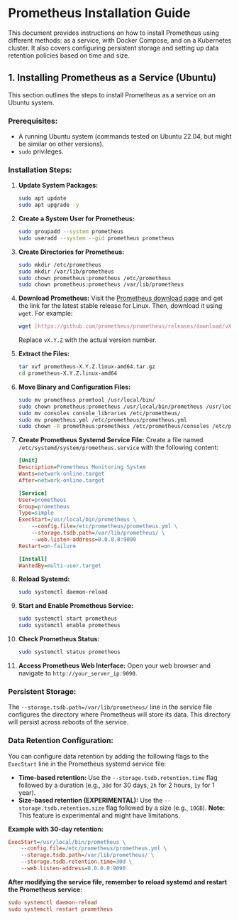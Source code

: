 # Prometheus Installation Guide

This document provides instructions on how to install Prometheus using different methods: as a service, with Docker Compose, and on a Kubernetes cluster. It also covers configuring persistent storage and setting up data retention policies based on time and size.

## 1. Installing Prometheus as a Service (Ubuntu)

This section outlines the steps to install Prometheus as a service on an Ubuntu system.

### Prerequisites:

* A running Ubuntu system (commands tested on Ubuntu 22.04, but might be similar on other versions).
* `sudo` privileges.

### Installation Steps:

1.  **Update System Packages:**
    ```bash
    sudo apt update
    sudo apt upgrade -y
    ```

2.  **Create a System User for Prometheus:**
    ```bash
    sudo groupadd --system prometheus
    sudo useradd --system --gid prometheus prometheus
    ```

3.  **Create Directories for Prometheus:**
    ```bash
    sudo mkdir /etc/prometheus
    sudo mkdir /var/lib/prometheus
    sudo chown prometheus:prometheus /etc/prometheus
    sudo chown prometheus:prometheus /var/lib/prometheus
    ```

4.  **Download Prometheus:**
    Visit the [Prometheus download page](https://prometheus.io/download/) and get the link for the latest stable release for Linux. Then, download it using `wget`. For example:
    ```bash
    wget [https://github.com/prometheus/prometheus/releases/download/vX.Y.Z/prometheus-X.Y.Z.linux-amd64.tar.gz](https://github.com/prometheus/prometheus/releases/download/vX.Y.Z/prometheus-X.Y.Z.linux-amd64.tar.gz)
    ```
    Replace `vX.Y.Z` with the actual version number.

5.  **Extract the Files:**
    ```bash
    tar xvf prometheus-X.Y.Z.linux-amd64.tar.gz
    cd prometheus-X.Y.Z.linux-amd64
    ```

6.  **Move Binary and Configuration Files:**
    ```bash
    sudo mv prometheus promtool /usr/local/bin/
    sudo chown prometheus:prometheus /usr/local/bin/prometheus /usr/local/bin/promtool
    sudo mv consoles console_libraries /etc/prometheus/
    sudo mv prometheus.yml /etc/prometheus/prometheus.yml
    sudo chown -R prometheus:prometheus /etc/prometheus/consoles /etc/prometheus/console_libraries
    ```

7.  **Create Prometheus Systemd Service File:**
    Create a file named `/etc/systemd/system/prometheus.service` with the following content:
    ```ini
    [Unit]
    Description=Prometheus Monitoring System
    Wants=network-online.target
    After=network-online.target

    [Service]
    User=prometheus
    Group=prometheus
    Type=simple
    ExecStart=/usr/local/bin/prometheus \
        --config.file=/etc/prometheus/prometheus.yml \
        --storage.tsdb.path=/var/lib/prometheus/ \
        --web.listen-address=0.0.0.0:9090
    Restart=on-failure

    [Install]
    WantedBy=multi-user.target
    ```

8.  **Reload Systemd:**
    ```bash
    sudo systemctl daemon-reload
    ```

9.  **Start and Enable Prometheus Service:**
    ```bash
    sudo systemctl start prometheus
    sudo systemctl enable prometheus
    ```

10. **Check Prometheus Status:**
    ```bash
    sudo systemctl status prometheus
    ```

11. **Access Prometheus Web Interface:**
    Open your web browser and navigate to `http://your_server_ip:9090`.

### Persistent Storage:

The `--storage.tsdb.path=/var/lib/prometheus/` line in the service file configures the directory where Prometheus will store its data. This directory will persist across reboots of the service.

### Data Retention Configuration:

You can configure data retention by adding the following flags to the `ExecStart` line in the Prometheus systemd service file:

* **Time-based retention:** Use the `--storage.tsdb.retention.time` flag followed by a duration (e.g., `30d` for 30 days, `2h` for 2 hours, `1y` for 1 year).
* **Size-based retention (EXPERIMENTAL):** Use the `--storage.tsdb.retention.size` flag followed by a size (e.g., `10GB`). **Note:** This feature is experimental and might have limitations.

**Example with 30-day retention:**

```ini
ExecStart=/usr/local/bin/prometheus \
    --config.file=/etc/prometheus/prometheus.yml \
    --storage.tsdb.path=/var/lib/prometheus/ \
    --storage.tsdb.retention.time=30d \
    --web.listen-address=0.0.0.0:9090
```

**After modifying the service file, remember to reload systemd and restart the Prometheus service:**
```ini
sudo systemctl daemon-reload
sudo systemctl restart prometheus
```
